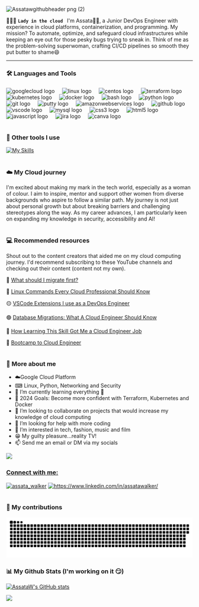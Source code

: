 ![Assatawgithubheader png (2)](https://github.com/AssataW/Python-Projects/assets/130590714/b944ce1f-0dae-437c-87e9-ab3006535674)


👩🏽‍💻 **`Lady in the cloud `** I'm Assata👋🏽, a Junior DevOps Engineer with experience in cloud platforms, containerization, and programming. My mission? To automate, optimize, and safeguard cloud infrastructures while keeping an eye out for those pesky bugs trying to sneak in. Think of me as the problem-solving superwoman, crafting CI/CD pipelines so smooth they put butter to shame😄

-----------------------------------------------------------------------------------------------------------------------------------------------------------------------------
### :hammer_and_wrench: Languages and Tools

<div align="left">
</div>

###

<div align="left">
  <img src="https://cdn.jsdelivr.net/gh/devicons/devicon/icons/googlecloud/googlecloud-original.svg" height="40" alt="googlecloud logo"  />
  <img width="12" />
  <img src="https://cdn.jsdelivr.net/gh/devicons/devicon/icons/linux/linux-original.svg" height="40" alt="linux logo"  />
  <img width="12" />
  <img src="https://cdn.jsdelivr.net/gh/devicons/devicon/icons/centos/centos-original.svg" height="40" alt="centos logo"  />
  <img width="12" />
  <img src="https://cdn.jsdelivr.net/gh/devicons/devicon/icons/terraform/terraform-original.svg" height="40" alt="terraform logo"  />
  <img width="12" />
  <img src="https://cdn.jsdelivr.net/gh/devicons/devicon/icons/kubernetes/kubernetes-plain.svg" height="40" alt="kubernetes logo"  />
  <img width="12" />
  <img src="https://cdn.jsdelivr.net/gh/devicons/devicon/icons/docker/docker-original.svg" height="40" alt="docker logo"  />
  <img width="12" />
  <img src="https://cdn.jsdelivr.net/gh/devicons/devicon/icons/bash/bash-original.svg" height="40" alt="bash logo"  />
  <img width="12" />
    <img src="https://cdn.jsdelivr.net/gh/devicons/devicon/icons/python/python-original.svg" height="40" alt="python logo"  />
  <img width="12" />
  <img src="https://cdn.jsdelivr.net/gh/devicons/devicon/icons/git/git-original.svg" height="40" alt="git logo"  />
  <img width="12" />
  <img src="https://cdn.jsdelivr.net/gh/devicons/devicon/icons/putty/putty-original.svg" height="40" alt="putty logo"  />
  <img width="12" />
  <img src="https://cdn.jsdelivr.net/gh/devicons/devicon/icons/amazonwebservices/amazonwebservices-original.svg" height="40" alt="amazonwebservices logo"  />
  <img width="12" />
  <img src="https://cdn.jsdelivr.net/gh/devicons/devicon/icons/github/github-original.svg" height="40" alt="github logo"  />
  <img width="12" />
  <img src="https://cdn.jsdelivr.net/gh/devicons/devicon/icons/vscode/vscode-original.svg" height="40" alt="vscode logo"  />
  <img width="12" />
  <img src="https://cdn.jsdelivr.net/gh/devicons/devicon/icons/mysql/mysql-original.svg" height="40" alt="mysql logo"  />
  <img width="12" />
  <img src="https://cdn.jsdelivr.net/gh/devicons/devicon/icons/css3/css3-original.svg" height="40" alt="css3 logo"  />
  <img width="12" />
  <img src="https://cdn.jsdelivr.net/gh/devicons/devicon/icons/html5/html5-original.svg" height="40" alt="html5 logo"  />
  <img width="12" />
  <img src="https://cdn.jsdelivr.net/gh/devicons/devicon/icons/javascript/javascript-original.svg" height="40" alt="javascript logo"  />
  <img width="12" />
  <img src="https://cdn.jsdelivr.net/gh/devicons/devicon/icons/jira/jira-original.svg" height="40" alt="jira logo"  />
  <img width="12" />
  <img src="https://cdn.jsdelivr.net/gh/devicons/devicon/icons/canva/canva-original.svg" height="40" alt="canva logo"  />
  <img width="12" />
</div>

#

### 🧰 Other tools I use

[![My Skills](https://skillicons.dev/icons?i=powershell,replit,figma,ps,&theme=dark)](https://skillicons.dev) 

###

#
### :cloud: My Cloud journey
I'm excited about making my mark in the tech world, especially as a woman of colour. I aim to inspire, mentor and support other women from diverse backgrounds who aspire to follow a similar path. My journey is not just about personal growth but about breaking barriers and challenging stereotypes along the way. As my career advances, I am particularly keen on expanding my knowledge in security, accessibility and AI!
#

### :computer: Recommended resources
Shout out to the content creators that aided me on my cloud computing journey. I'd recommend subscribing to these YouTube channels and checking out their content (content not my own).

<!-- YOUTUBE-LINKS -->

:large_blue_circle: [What should I migrate first?](https://www.youtube.com/watch?v=2-B_kS7hBk8) 

:red_circle: [Linux Commands Every Cloud Professional Should Know](https://www.youtube.com/embed/qJhzrdazCZU?si=JiNZvGJ4x9nV4OpP)

:yellow_circle: [VSCode Extensions I use as a DevOps Engineer](https://www.youtube.com/watch?v=psJVKazKU8Y) 

:green_circle: [Database Migrations: What A Cloud Engineer Should Know](https://www.youtube.com/watch?v=z5_f-lbkn7o)

:large_blue_circle: [How Learning This Skill Got Me a Cloud Engineer Job](https://www.youtube.com/watch?v=ygwPOBVHoi0&t=1s) 

:red_circle: [Bootcamp to Cloud Engineer](https://www.youtube.com/watch?v=-IDu8GZnIw0&t=4s)

<!-- END YOUTUBE-LINKS -->
#

### :round_pushpin: More about me
- :cloud:Google Cloud Platform 
- ⌨ Linux, Python, Networking and Security
- 🌱 I’m currently learning everything 🤣
- 🥅 2024 Goals: Become more confident with Terraform, Kubernetes and Docker 
- 💞️ I’m looking to collaborate on projects that would increase my knowledge of cloud computing 
- 🤔 I’m looking for help with more coding
- 👀 I’m interested in tech, fashion, music and film
- 😁 My guilty pleasure...reality TV!
- 📫 Send me an email or DM via my socials
  
<a href="mailto:l.assata.walker@gmail.com">
<img src="https://img.shields.io/badge/Gmail-333333?style=for-the-badge&logo=gmail&logoColor=red" />
</p>

<h3 align="left">Connect with me:</h3>
<p align="left">
<a href="https://twitter.com/assata_walker" target="blank"><img align="center" src="https://raw.githubusercontent.com/rahuldkjain/github-profile-readme-generator/master/src/images/icons/Social/twitter.svg" alt="assata_walker" height="30" width="40" /></a>
<a href="https://linkedin.com/in/https://www.linkedin.com/in/assatawalker/" target="blank"><img align="center" src="https://raw.githubusercontent.com/rahuldkjain/github-profile-readme-generator/master/src/images/icons/Social/linked-in-alt.svg" alt="https://www.linkedin.com/in/assatawalker/" height="30" width="40" /></a>
  
#

### 🐍 My contributions
![snake gif](https://github.com/AssataW/AssataW/blob/output/github-contribution-grid-snake-dark.svg)


### 📊 My Github Stats (I'm working on it :smirk:)

<a href="http://www.github.com/AssataW"><img src="https://github-readme-stats.vercel.app/api?username=AssataW&show_icons=true&hide=&count_private=true&title_color=ec4899&text_color=ffffff&icon_color=a855f7&bg_color=181824&hide_border=true&show_icons=true" alt="AssataW's GitHub stats" /></a>

<a href="http://www.github.com/AssataW"><img src="https://github-readme-streak-stats.herokuapp.com/?user=AssataW&stroke=ffffff&background=181824&ring=ec4899&fire=ec4899&currStreakNum=ffffff&currStreakLabel=ec4899&sideNums=ffffff&sideLabels=ffffff&dates=ffffff&hide_border=true" /></a>

<!---
AssataW/AssataW is a ✨ special ✨ repository because its `README.md` (this file) appears on your GitHub profile.
You can click the Preview link to take a look at your changes.
--->
